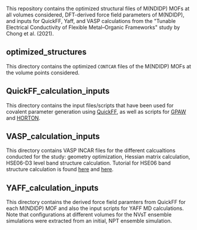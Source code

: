 
This repository contains the optimized structural files of M(NDIDP) MOFs at all volumes considered, DFT-derived force field parameters of M(NDIDP), and inputs for QuickFF, Yaff, and VASP calculations from the "Tunable Electrical Conductivity of Flexible Metal–Organic Frameworks" study by Chong et al. (2021).

## optimized_structures
This directory contains the optimized `CONTCAR` files of the M(NDIDP) MOFs at the volume points considered.

## QuickFF_calculation_inputs
This directory contains the input files/scripts that have been used for covalent parameter generation using [QuickFF](http://molmod.github.io/QuickFF/), as well as scripts for [GPAW](https://wiki.fysik.dtu.dk/gpaw/) and [HORTON](https://theochem.github.io/horton/).

## VASP_calculation_inputs
This directory contains VASP INCAR files for the different calcualtions conducted for the study: geometry optimization, Hessian matrix calculation, HSE06-D3 level band structure calculation. Tutorial for HSE06 band structure calculation is found [here](https://www.vasp.at/wiki/index.php/Si_HSE_bandstructure#Procedure_2:_0-weight_.28Fake.29_SC_procedure_.28works_DFT_.26_hybrid_functionals.29) and [here](https://www.vasp.at/forum/viewtopic.php?f=4&t=6633&sid=3246e1e022bfd68f1453146647b05938&start=15).

## YAFF_calculation_inputs
This directory contains the derived force field paramters from QuickFF for each M(NDIDP) MOF and also the input scripts for YAFF MD calculations. Note that configurations at different volumes for the NVsT ensemble simulations were extracted from an initial, NPT ensemble simulation.




